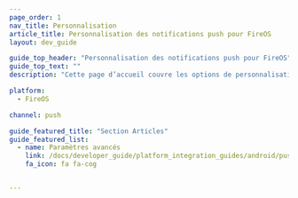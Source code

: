 ```yaml
---
page_order: 1
nav_title: Personnalisation
article_title: Personnalisation des notifications push pour FireOS
layout: dev_guide

guide_top_header: "Personnalisation des notifications push pour FireOS"
guide_top_text: ""
description: "Cette page d’accueil couvre les options de personnalisation des notifications push du SDK Braze pour FireOS."

platform: 
  - FireOS

channel: push

guide_featured_title: "Section Articles"
guide_featured_list:
  - name: Paramètres avancés
    link: /docs/developer_guide/platform_integration_guides/android/push_notifications/fireos/customization/advanced_settings/
    fa_icon: fa fa-cog


---
```

<br><br>